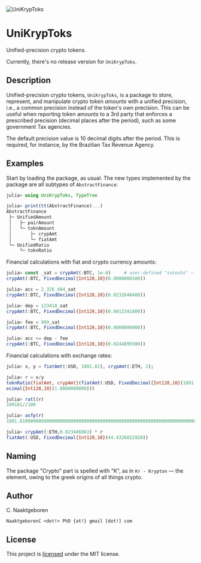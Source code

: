 ![UniKrypToks](https://github.com/FinTils/UniKrypToks.jl/blob/main/docs/src/assets/logo-036.png?raw=true)

# UniKrypToks

Unified-precision crypto tokens.

Currently, there's no release version for `UniKrypToks`.


## Description

Unified-precision crypto tokens, `UniKrypToks`, is a package to store, represent, and manipulate
crypto token *amounts* with a unified precision, i.e., a common precision instead of the token's
own precision. This can be useful when reporting token amounts to a 3rd party that enforces a
prescribed precision (decimal places after the period), such as some government Tax agencies.

The default precision value is 10 decimal digits after the period. This is required, for
instance, by the Brazilian Tax Revenue Agency.


## Examples

Start by loading the package, as usual. The new types implemented by the package are all
subtypes of `AbstractFinance`:

```julia
julia> using UniKrypToks, TypeTree

julia> print(tt(AbstractFinance)...)
AbstractFinance
 ├─ UnifiedAmount
 │   ├─ pairAmount
 │   └─ toknAmount
 │       ├─ crypAmt
 │       └─ fiatAmt
 └─ UnifiedRatio
     └─ toknRatio
```

Financial calculations with fiat and crypto currency amounts:

```julia
julia> const _sat = crypAmt(:BTC, 1e-8)     # user-defined "satoshi" — the smallest BTC amount
crypAmt(:BTC, FixedDecimal{Int128,10}(0.0000000100))

julia> acc = 2_326_484_sat
crypAmt(:BTC, FixedDecimal{Int128,10}(0.0232648400))

julia> dep = 123418_sat
crypAmt(:BTC, FixedDecimal{Int128,10}(0.0012341800))

julia> fee = 909_sat
crypAmt(:BTC, FixedDecimal{Int128,10}(0.0000090900))

julia> acc += dep - fee
crypAmt(:BTC, FixedDecimal{Int128,10}(0.0244899300))
```

Financial calculations with exchange rates:

```julia
julia> x, y = fiatAmt(:USD, 1891.81), crypAmt(:ETH, 1);

julia> r = x/y
toknRatio{fiatAmt, crypAmt}(fiatAmt(:USD, FixedDecimal{Int128,10}(1891.8100000000)), crypAmt(:ETH, FixedD
ecimal{Int128,10}(1.0000000000)))

julia> ratl(r)
189181//100

julia> asfp(r)
1891.810000000000000000000000000000000000000000000000000000000000000000000000001

julia> crypAmt(:ETH,0.023486863) * r
fiatAmt(:USD, FixedDecimal{Int128,10}(44.4326822920))
```


## Naming

The package "Crypto" part is spelled with "K", as in `Kr - Krypton` — the element, owing to the
greek origins of all things crypto.


## Author

C. Naaktgeboren

`NaaktgeborenC <dot!> PhD {at!} gmail [dot!] com`


## License

This project is [licensed](https://github.com/FinTils/UniKrypToks.jl/blob/main/LICENSE)
under the MIT license.


